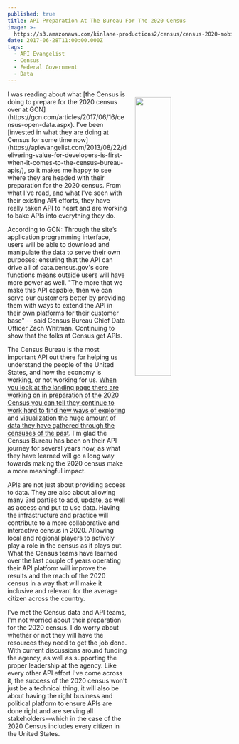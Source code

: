 ```yaml
---
published: true
title: API Preparation At The Bureau For The 2020 Census
image: >-
  https://s3.amazonaws.com/kinlane-productions2/census/census-2020-mobile-preparation.png
date: 2017-06-28T11:00:00.000Z
tags:
  - API Evangelist
  - Census
  - Federal Government
  - Data
---
```

<p><a href="https://data.census.gov/cedsci/landing"><img src="https://s3.amazonaws.com/kinlane-productions2/census/census-2020-mobile-preparation.png" align="right" width="40%" style="padding: 15px;" /></a></p>I was reading about what [the Census is doing to prepare for the 2020 census over at GCN](https://gcn.com/articles/2017/06/16/census-open-data.aspx). I've been [invested in what they are doing at Census for some time now](https://apievangelist.com/2013/08/22/delivering-value-for-developers-is-first-when-it-comes-to-the-census-bureau-apis/), so it makes me happy to see where they are headed with their preparation for the 2020 census. From what I've read, and what I've seen with their existing API efforts, they have really taken API to heart and are working to bake APIs into everything they do.

According to GCN: Through the site’s application programming interface, users will be able to download and manipulate the data to serve their own purposes; ensuring that the API can drive all of data.census.gov's core functions means outside users will have more power as well. "The more that we make this API capable, then we can serve our customers better by providing them with ways to extend the API in their own platforms for their customer base" -- said Census Bureau Chief Data Officer Zach Whitman. Continuing to show that the folks at Census get APIs.

The Census Bureau is the most important API out there for helping us understand the people of the United States, and how the economy is working, or not working for us. [When you look at the landing page there are working on in preparation of the 2020 Census you can tell they continue to work hard to find new ways of exploring and visualization the huge amount of data they have gathered through the censuses of the past](https://data.census.gov/cedsci/landing). I'm glad the Census Bureau has been on their API journey for several years now, as what they have learned will go a long way towards making the 2020 census make a more meaningful impact. 

APIs are not just about providing access to data. They are also about allowing many 3rd parties to add, update, as well as access and put to use data. Having the infrastructure and practice will contribute to a more collaborative and interactive census in 2020. Allowing local and regional players to actively play a role in the census as it plays out. What the Census teams have learned over the last couple of years operating their API platform will improve the results and the reach of the 2020 census in a way that will make it inclusive and relevant for the average citizen across the country.

I've met the Census data and API teams, I'm not worried about their preparation for the 2020 census. I do worry about whether or not they will have the resources they need to get the job done. With current discussions around funding the agency, as well as supporting the proper leadership at the agency. Like every other API effort I've come across it, the success of the 2020 census won't just be a technical thing, it will also be about having the right business and political platform to ensure APIs are done right and are serving all stakeholders--which in the case of the 2020 Census includes every citizen in the United States.
